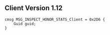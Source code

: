 ## Client Version 1.12

```rust,ignore
cmsg MSG_INSPECT_HONOR_STATS_Client = 0x2D6 {
    Guid guid;    
}

```
